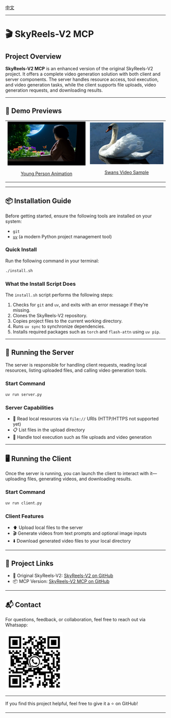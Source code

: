 [中文](README_zh.md)

---

# 🎬 SkyReels-V2 MCP

## Project Overview

**SkyReels-V2 MCP** is an enhanced version of the original SkyReels-V2 project. It offers a complete video generation solution with both client and server components. The server handles resource access, tool execution, and video generation tasks, while the client supports file uploads, video generation requests, and downloading results.

---

## 🌟 Demo Previews
<table>
  <tr>
    <td align="center">
      <a href="https://www.youtube.com/watch?v=-wd-8d6ShuY">
        <img src="https://github.com/troyyang/assets/raw/main/SkyReels-V2-MCP/thumb-young.png" width="100%"/>
        <p>Young Person Animation</p>
      </a>
    </td>
    <td align="center">
      <a href="https://www.youtube.com/watch?v=uDk81mYhsrM">
        <img src="https://github.com/troyyang/assets/raw/main/SkyReels-V2-MCP/thumb-swans.png" width="100%"/>
        <p>Swans Video Sample</p>
      </a>
    </td>
  </tr>
</table>

---

## 📦 Installation Guide

Before getting started, ensure the following tools are installed on your system:

* `git`
* [`uv`](https://github.com/astral-sh/uv) (a modern Python project management tool)

### Quick Install

Run the following command in your terminal:

```bash
./install.sh
```

### What the Install Script Does

The `install.sh` script performs the following steps:

1. Checks for `git` and `uv`, and exits with an error message if they’re missing.
2. Clones the SkyReels-V2 repository.
3. Copies project files to the current working directory.
4. Runs `uv sync` to synchronize dependencies.
5. Installs required packages such as `torch` and `flash-attn` using `uv pip`.

---

## 🚀 Running the Server

The server is responsible for handling client requests, reading local resources, listing uploaded files, and calling video generation tools.

### Start Command

```bash
uv run server.py
```

### Server Capabilities

* 📂 Read local resources via `file://` URIs (HTTP/HTTPS not supported yet)
* 📋 List files in the upload directory
* 🧠 Handle tool execution such as file uploads and video generation

---

## 🖥️ Running the Client

Once the server is running, you can launch the client to interact with it—uploading files, generating videos, and downloading results.

### Start Command

```bash
uv run client.py
```

### Client Features

* ⬆️ Upload local files to the server
* 🎬 Generate videos from text prompts and optional image inputs
* ⬇️ Download generated video files to your local directory

---

## 🔗 Project Links

* 📌 Original SkyReels-V2: [SkyReels-V2 on GitHub](https://github.com/SkyworkAI/SkyReels-V2)
* 📦 MCP Version: [SkyReels-V2 MCP on GitHub](https://github.com/troyyang/SkyReels-V2-MCP)

---

## 📬 Contact

For questions, feedback, or collaboration, feel free to reach out via Whatsapp:

<img src="https://github.com/troyyang/assets/raw/main/SkyReels-V2-MCP/whatsapp.png" width="180"/>

---

If you find this project helpful, feel free to give it a ⭐ on GitHub!

---